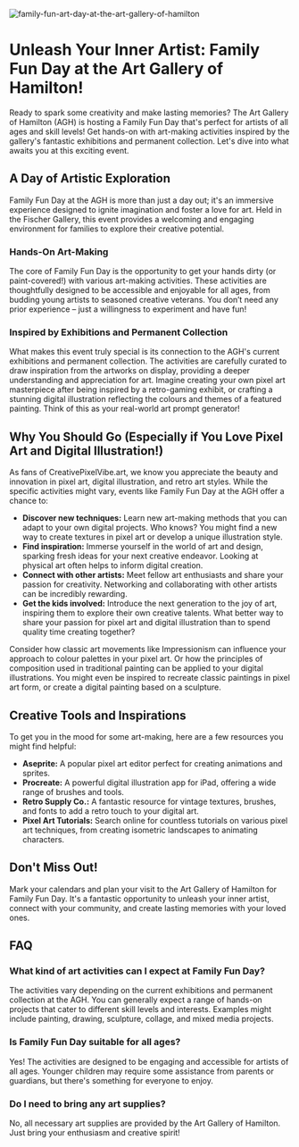 ![family-fun-art-day-at-the-art-gallery-of-hamilton](https://images.pexels.com/photos/6816531/pexels-photo-6816531.jpeg?auto=compress&cs=tinysrgb&fit=crop&h=627&w=1200)

# Unleash Your Inner Artist: Family Fun Day at the Art Gallery of Hamilton!

Ready to spark some creativity and make lasting memories? The Art Gallery of Hamilton (AGH) is hosting a Family Fun Day that's perfect for artists of all ages and skill levels! Get hands-on with art-making activities inspired by the gallery's fantastic exhibitions and permanent collection. Let's dive into what awaits you at this exciting event.

## A Day of Artistic Exploration

Family Fun Day at the AGH is more than just a day out; it's an immersive experience designed to ignite imagination and foster a love for art. Held in the Fischer Gallery, this event provides a welcoming and engaging environment for families to explore their creative potential.

### Hands-On Art-Making

The core of Family Fun Day is the opportunity to get your hands dirty (or paint-covered!) with various art-making activities. These activities are thoughtfully designed to be accessible and enjoyable for all ages, from budding young artists to seasoned creative veterans. You don’t need any prior experience – just a willingness to experiment and have fun!

### Inspired by Exhibitions and Permanent Collection

What makes this event truly special is its connection to the AGH's current exhibitions and permanent collection. The activities are carefully curated to draw inspiration from the artworks on display, providing a deeper understanding and appreciation for art. Imagine creating your own pixel art masterpiece after being inspired by a retro-gaming exhibit, or crafting a stunning digital illustration reflecting the colours and themes of a featured painting. Think of this as your real-world art prompt generator!

## Why You Should Go (Especially if You Love Pixel Art and Digital Illustration!)

As fans of CreativePixelVibe.art, we know you appreciate the beauty and innovation in pixel art, digital illustration, and retro art styles. While the specific activities might vary, events like Family Fun Day at the AGH offer a chance to:

*   **Discover new techniques:** Learn new art-making methods that you can adapt to your own digital projects. Who knows? You might find a new way to create textures in pixel art or develop a unique illustration style.
*   **Find inspiration:** Immerse yourself in the world of art and design, sparking fresh ideas for your next creative endeavor. Looking at physical art often helps to inform digital creation.
*   **Connect with other artists:** Meet fellow art enthusiasts and share your passion for creativity. Networking and collaborating with other artists can be incredibly rewarding.
*   **Get the kids involved:** Introduce the next generation to the joy of art, inspiring them to explore their own creative talents. What better way to share your passion for pixel art and digital illustration than to spend quality time creating together?

Consider how classic art movements like Impressionism can influence your approach to colour palettes in your pixel art. Or how the principles of composition used in traditional painting can be applied to your digital illustrations. You might even be inspired to recreate classic paintings in pixel art form, or create a digital painting based on a sculpture.

## Creative Tools and Inspirations

To get you in the mood for some art-making, here are a few resources you might find helpful:

*   **Aseprite:** A popular pixel art editor perfect for creating animations and sprites.
*   **Procreate:** A powerful digital illustration app for iPad, offering a wide range of brushes and tools.
*   **Retro Supply Co.:** A fantastic resource for vintage textures, brushes, and fonts to add a retro touch to your digital art.
*   **Pixel Art Tutorials:** Search online for countless tutorials on various pixel art techniques, from creating isometric landscapes to animating characters.

## Don't Miss Out!

Mark your calendars and plan your visit to the Art Gallery of Hamilton for Family Fun Day. It's a fantastic opportunity to unleash your inner artist, connect with your community, and create lasting memories with your loved ones.

## FAQ

### What kind of art activities can I expect at Family Fun Day?

The activities vary depending on the current exhibitions and permanent collection at the AGH. You can generally expect a range of hands-on projects that cater to different skill levels and interests. Examples might include painting, drawing, sculpture, collage, and mixed media projects.

### Is Family Fun Day suitable for all ages?

Yes! The activities are designed to be engaging and accessible for artists of all ages. Younger children may require some assistance from parents or guardians, but there's something for everyone to enjoy.

### Do I need to bring any art supplies?

No, all necessary art supplies are provided by the Art Gallery of Hamilton. Just bring your enthusiasm and creative spirit!
